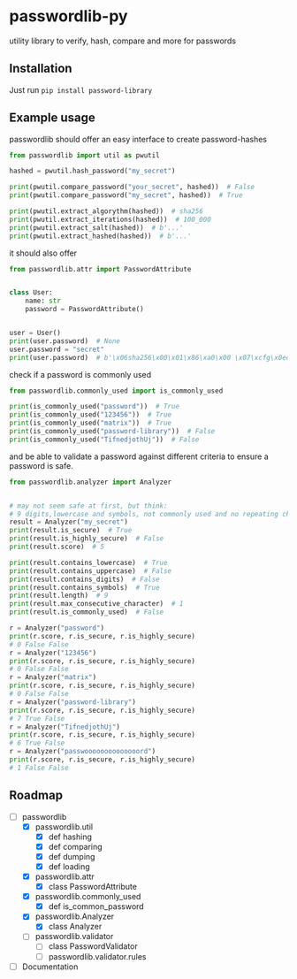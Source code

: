 # passwordlib-py
utility library to verify, hash, compare and more for passwords

## Installation

Just run `pip install password-library`

## Example usage

passwordlib should offer an easy interface to create password-hashes
```python
from passwordlib import util as pwutil

hashed = pwutil.hash_password("my_secret")

print(pwutil.compare_password("your_secret", hashed))  # False
print(pwutil.compare_password("my_secret", hashed))  # True

print(pwutil.extract_algorythm(hashed))  # sha256
print(pwutil.extract_iterations(hashed))  # 100_000
print(pwutil.extract_salt(hashed))  # b'...'
print(pwutil.extract_hashed(hashed))  # b'...'
```
it should also offer
```python
from passwordlib.attr import PasswordAttribute


class User:
    name: str
    password = PasswordAttribute()


user = User()
print(user.password)  # None
user.password = "secret"
print(user.password)  # b'\x06sha256\x00\x01\x86\xa0\x00 \x07\xcfg\x0ec\xa6D\xea\xae\x03S\xa1\xfcz\xaew\x02\x8b\xf1\xe5\xaf\x83n&\x87'\xcdRi!\xd9\xe7\x00@qV\xd3\x81\x113:*"\x05\xba\x12Xb\x04\xeb\x08Sn\x08Z\x9f\x89\xa50~\xa0\xb4\xbd.\xc6\x18"\xf9l\xeds\xbc\xc2B\xa7\xef\xa1\x8a\x7f3\xc1u\x17d\xce\xf2\x98+l\x86\xb7\x1c\xb4\xf0\x07t8\xc9'
```
check if a password is commonly used
```python
from passwordlib.commonly_used import is_commonly_used

print(is_commonly_used("password"))  # True
print(is_commonly_used("123456"))  # True
print(is_commonly_used("matrix"))  # True
print(is_commonly_used("password-library"))  # False
print(is_commonly_used("TifnedjothUj"))  # False
```
and be able to validate a password against different criteria
to ensure a password is safe.

```python
from passwordlib.analyzer import Analyzer


# may not seem safe at first, but think:
# 9 digits,lowercase and symbols, not commonly used and no repeating characters
result = Analyzer("my_secret")
print(result.is_secure)  # True
print(result.is_highly_secure)  # False
print(result.score)  # 5

print(result.contains_lowercase)  # True
print(result.contains_uppercase)  # False
print(result.contains_digits)  # False
print(result.contains_symbols)  # True
print(result.length)  # 9
print(result.max_consecutive_character)  # 1
print(result.is_commonly_used)  # False

r = Analyzer("password")
print(r.score, r.is_secure, r.is_highly_secure)
# 0 False False
r = Analyzer("123456")
print(r.score, r.is_secure, r.is_highly_secure)
# 0 False False
r = Analyzer("matrix")
print(r.score, r.is_secure, r.is_highly_secure)
# 0 False False
r = Analyzer("password-library")
print(r.score, r.is_secure, r.is_highly_secure)
# 7 True False
r = Analyzer("TifnedjothUj")
print(r.score, r.is_secure, r.is_highly_secure)
# 6 True False
r = Analyzer("passwoooooooooooooord")
print(r.score, r.is_secure, r.is_highly_secure)
# 1 False False
```

## Roadmap

- [ ] passwordlib
  - [X] passwordlib.util
    - [X] def hashing
    - [X] def comparing
    - [X] def dumping
    - [X] def loading
  - [X] passwordlib.attr
    - [X] class PasswordAttribute
  - [X] passwordlib.commonly_used
    - [X] def is_common_password
  - [X] passwordlib.Analyzer
    - [X] class Analyzer
  - [ ] passwordlib.validator
    - [ ] class PasswordValidator 
    - [ ] passwordlib.validator.rules
- [ ] Documentation
